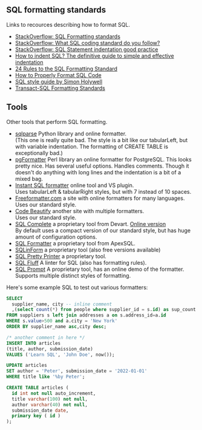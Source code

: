 ## SQL formatting standards

Links to recources describing how to format SQL.

- [StackOverflow: SQL Formatting standards](https://stackoverflow.com/questions/519876/sql-formatting-standards)
- [StackOverflow: What SQL coding standard do you follow?](https://stackoverflow.com/questions/522356/what-sql-coding-standard-do-you-follow)
- [StackOverflow: SQL Statement indentation good practice](https://stackoverflow.com/questions/272210/sql-statement-indentation-good-practice)
- [How to indent SQL? The definitive guide to simple and effective indentation](https://www.linkedin.com/pulse/how-indent-sql-definitive-guide-simple-effective-gianni-tommasi/)
- [24 Rules to the SQL Formatting Standard](https://learnsql.com/blog/24-rules-sql-code-formatting-standard/)
- [How to Properly Format SQL Code](https://dzone.com/articles/24-rules-to-the-sql-formatting-standard)
- [SQL style guide by Simon Holywell](https://www.sqlstyle.guide/)
- [Transact-SQL Formatting Standards](https://www.red-gate.com/simple-talk/databases/sql-server/t-sql-programming-sql-server/transact-sql-formatting-standards-coding-styles/)

## Tools

Other tools that perform SQL formatting.

- [sqlparse](https://sqlformat.org/) Python library and online formatter.\
  (This one is really quite bad. The style is a bit like our tabularLeft, but with variable indentation.
  The formatting of CREATE TABLE is exceptionally bad.)
- [pgFormatter](https://sqlformat.darold.net/) Perl library an online formatter for PostgreSQL.
  This looks pretty nice. Has several useful options. Handles comments. Though it doesn't do anything with long lines and the indentation is a bit of a mixed bag. 
- [Instant SQL formatter](https://www.dpriver.com/pp/sqlformat.htm) online tool and VS plugin.\
  Uses tabularLeft & tabularRight styles, but with 7 instead of 10 spaces.
- [Freeformatter.com](https://www.freeformatter.com/sql-formatter.html) a site with online formatters for many languages.\
  Uses our standard style.
- [Code Beautify](https://codebeautify.org/sqlformatter) another site with multiple formatters.\
  Uses our standard style.
- [SQL Complete](https://www.devart.com/dbforge/sql/sqlcomplete/) a proprietary tool from Devart. [Online version](https://sql-format.com/)\
  By default uses a compact version of our standard style, but has huge amount of configuration options.
- [SQL Formatter](https://www.apexsql.com/sql-tools-refactor.aspx) a proprietary tool from ApexSQL.
- [SQLinForm](https://www.sqlinform.com/) a proprietary tool (also free versions available)
- [SQL Pretty Printer](https://www.dpriver.com/) a proprietary tool.
- [SQL Fluff](https://docs.sqlfluff.com/en/stable/index.html) A linter for SQL (also has formatting rules).
- [SQL Prompt](https://www.red-gate.com/website/sql-formatter) A proprietary tool, has an online demo of the formatter.\
  Supports multiple distinct styles of formatting.

Here's some example SQL to test out various formatters:

```sql
SELECT
  supplier_name, city -- inline comment
  ,(select count(*) from people where supplier_id = s.id) as sup_count
FROM suppliers s left join addresses a on s.address_id=a.id
WHERE s.value>500 and a.city = 'New York'
ORDER BY supplier_name asc,city desc;

/* another comment in here */
INSERT INTO articles
(title, author, submission_date)
VALUES ('Learn SQL', 'John Doe', now());

UPDATE articles
SET author = 'Peter', submission_date = '2022-01-01'
WHERE title like '%by Peter';

CREATE TABLE articles (
  id int not null auto_increment,
  title varchar(100) not null,
  author varchar(40) not null,
  submission_date date,
  primary key ( id )
);
```
